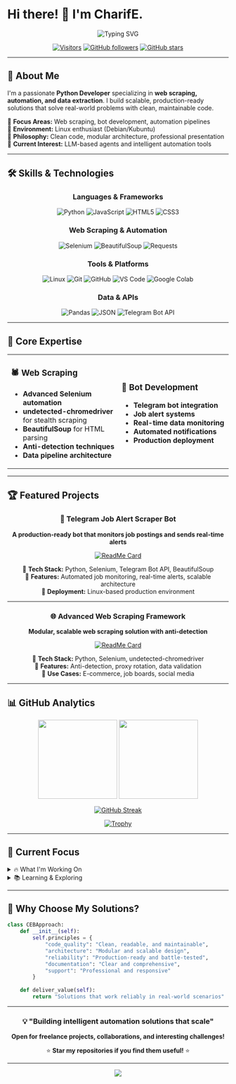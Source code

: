 # Hi there! 👋 I'm CharifE.

<div align="center">
  <img src="https://readme-typing-svg.herokuapp.com?font=Fira+Code&weight=600&size=28&duration=4000&pause=1000&color=2F81F7&center=true&vCenter=true&random=false&width=600&lines=Python+Developer+%F0%9F%90%8D;Web+Scraping+Expert+%F0%9F%95%B7%EF%B8%8F;Automation+Specialist+%F0%9F%A4%96;Open+Source+Enthusiast+%E2%9C%A8" alt="Typing SVG" />
</div>

<div align="center">
  
[![Visitors](https://api.visitorbadge.io/api/visitors?path=C-EB%2FC-EB&label=Profile%20Views&countColor=%232ccce4&style=flat)](https://visitorbadge.io/status?path=C-EB%2FC-EB)
[![GitHub followers](https://img.shields.io/github/followers/C-EB?label=Followers&style=social)](https://github.com/C-EB?tab=followers)
[![GitHub stars](https://img.shields.io/github/stars/C-EB?label=Stars&style=social)](https://github.com/C-EB?tab=repositories)

</div>

---

## 🚀 About Me

I'm a passionate **Python Developer** specializing in **web scraping, automation, and data extraction**. I build scalable, production-ready solutions that solve real-world problems with clean, maintainable code.

🔹 **Focus Areas:** Web scraping, bot development, automation pipelines  
🔹 **Environment:** Linux enthusiast (Debian/Kubuntu)  
🔹 **Philosophy:** Clean code, modular architecture, professional presentation  
🔹 **Current Interest:** LLM-based agents and intelligent automation tools

---

## 🛠️ Skills & Technologies

<div align="center">

### Languages & Frameworks
![Python](https://img.shields.io/badge/Python-3776AB?style=for-the-badge&logo=python&logoColor=white)
![JavaScript](https://img.shields.io/badge/JavaScript-F7DF1E?style=for-the-badge&logo=javascript&logoColor=black)
![HTML5](https://img.shields.io/badge/HTML5-E34F26?style=for-the-badge&logo=html5&logoColor=white)
![CSS3](https://img.shields.io/badge/CSS3-1572B6?style=for-the-badge&logo=css3&logoColor=white)

### Web Scraping & Automation
![Selenium](https://img.shields.io/badge/Selenium-43B02A?style=for-the-badge&logo=selenium&logoColor=white)
![BeautifulSoup](https://img.shields.io/badge/BeautifulSoup-306998?style=for-the-badge&logo=python&logoColor=white)
![Requests](https://img.shields.io/badge/Requests-FF6B6B?style=for-the-badge&logo=python&logoColor=white)

### Tools & Platforms
![Linux](https://img.shields.io/badge/Linux-FCC624?style=for-the-badge&logo=linux&logoColor=black)
![Git](https://img.shields.io/badge/Git-F05032?style=for-the-badge&logo=git&logoColor=white)
![GitHub](https://img.shields.io/badge/GitHub-181717?style=for-the-badge&logo=github&logoColor=white)
![VS Code](https://img.shields.io/badge/VS%20Code-007ACC?style=for-the-badge&logo=visual-studio-code&logoColor=white)
![Google Colab](https://img.shields.io/badge/Google%20Colab-F9AB00?style=for-the-badge&logo=google-colab&logoColor=white)

### Data & APIs
![Pandas](https://img.shields.io/badge/Pandas-150458?style=for-the-badge&logo=pandas&logoColor=white)
![JSON](https://img.shields.io/badge/JSON-000000?style=for-the-badge&logo=json&logoColor=white)
![Telegram Bot API](https://img.shields.io/badge/Telegram%20Bot%20API-26A5E4?style=for-the-badge&logo=telegram&logoColor=white)

</div>

---

## 💼 Core Expertise

<table>
<tr>
<td width="50%">

### 🕷️ Web Scraping
- **Advanced Selenium automation**
- **undetected-chromedriver** for stealth scraping
- **BeautifulSoup** for HTML parsing
- **Anti-detection techniques**
- **Data pipeline architecture**

</td>
<td width="50%">

### 🤖 Bot Development
- **Telegram bot integration**
- **Job alert systems**
- **Real-time data monitoring**
- **Automated notifications**
- **Production deployment**

</td>
</tr>
</table>

---

## 🏆 Featured Projects

<div align="center">

### 🎯 Telegram Job Alert Scraper Bot
**A production-ready bot that monitors job postings and sends real-time alerts**

[![ReadMe Card](https://github-readme-stats.vercel.app/api/pin/?username=C-EB&repo=telegram-job-scraper&theme=tokyonight)](https://github.com/C-EB/telegram-job-scraper)

🔹 **Tech Stack:** Python, Selenium, Telegram Bot API, BeautifulSoup  
🔹 **Features:** Automated job monitoring, real-time alerts, scalable architecture  
🔹 **Deployment:** Linux-based production environment

---

### 🌐 Advanced Web Scraping Framework
**Modular, scalable web scraping solution with anti-detection**

[![ReadMe Card](https://github-readme-stats.vercel.app/api/pin/?username=C-EB&repo=web-scraping-framework&theme=tokyonight)](https://github.com/C-EB/web-scraping-framework)

🔹 **Tech Stack:** Python, Selenium, undetected-chromedriver  
🔹 **Features:** Anti-detection, proxy rotation, data validation  
🔹 **Use Cases:** E-commerce, job boards, social media

</div>

---

## 📊 GitHub Analytics

<div align="center">
  
<img height="180em" src="https://github-readme-stats.vercel.app/api?username=C-EB&show_icons=true&theme=tokyonight&include_all_commits=true&count_private=true"/>
<img height="180em" src="https://github-readme-stats.vercel.app/api/top-langs/?username=C-EB&layout=compact&langs_count=8&theme=tokyonight"/>

</div>

<div align="center">
  
[![GitHub Streak](https://streak-stats.demolab.com/?user=C-EB&theme=tokyonight)](https://git.io/streak-stats)

</div>

<div align="center">

[![Trophy](https://github-profile-trophy.vercel.app/?username=C-EB&theme=tokyonight&column=4&margin-w=15&margin-h=15)](https://github.com/C-EB)

</div>

---

## 🎯 Current Focus

<details>
<summary>🔥 What I'm Working On</summary>

- 🤖 **LLM-based automation agents** for intelligent data processing
- 🕸️ **Next-gen scraping tools** with enhanced anti-detection
- 📊 **Data pipeline optimization** for large-scale extraction
- 🚀 **Open-source contributions** to scraping and automation libraries

</details>

<details>
<summary>📚 Learning & Exploring</summary>

- 🧠 **Machine Learning** integration with scraping workflows
- ☁️ **Cloud deployment** strategies for scaling bots
- 🔧 **Advanced automation** patterns and architectures
- 🌐 **Modern web technologies** and scraping challenges

</details>

---

## 🌟 Why Choose My Solutions?

```python
class CEBApproach:
    def __init__(self):
        self.principles = {
            "code_quality": "Clean, readable, and maintainable",
            "architecture": "Modular and scalable design",
            "reliability": "Production-ready and battle-tested",
            "documentation": "Clear and comprehensive",
            "support": "Professional and responsive"
        }
    
    def deliver_value(self):
        return "Solutions that work reliably in real-world scenarios"
```

---

<div align="center">

### 💡 "Building intelligent automation solutions that scale"

**Open for freelance projects, collaborations, and interesting challenges!**

⭐ **Star my repositories if you find them useful!** ⭐

</div>

---

<div align="center">
  <img src="https://capsule-render.vercel.app/api?type=waving&color=gradient&height=60&section=footer&width=100%"/>
</div>
